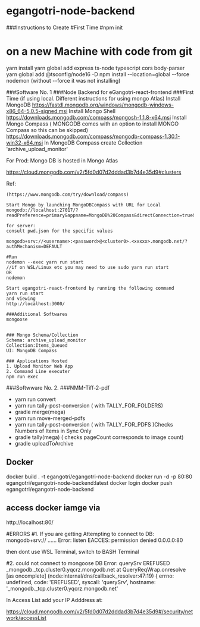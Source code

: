 # egangotri-node-backend

###Instructions to Create
#First Time
#npm init

# on a new Machine with code from git
yarn install 
yarn global add express ts-node typescript cors body-parser
yarn global  add  @tsconfig/node16 -D
npm install --location=global --force nodemon
(without --force it was not installing)

###Software No. 1
###Node Backend for eGangotri-react-frontend
###First Time (if using local. Different instructions for using mongo Atlas)
Install MongoDB
    https://fastdl.mongodb.org/windows/mongodb-windows-x86_64-5.0.5-signed.msi
Install Mongo Shell
    https://downloads.mongodb.com/compass/mongosh-1.1.8-x64.msi
Install Mongo Compass ( MONGODB comes with an option to install MONGO Compass so 
    this can be skipped)
    https://downloads.mongodb.com/compass/mongodb-compass-1.30.1-win32-x64.msi
In MongoDB Compass create Collection 'archive_upload_monitor'

For Prod: Mongo DB is hosted in Mongo Atlas

https://cloud.mongodb.com/v2/5fd0d07d2dddad3b7d4e35d9#clusters

Ref:

    (https://www.mongodb.com/try/download/compass)

    Start Mongo by launching MongoDBCompass with URL for Local
    mongodb://localhost:27017/?readPreference=primary&appname=MongoDB%20Compass&directConnection=true&ssl=false
    
    for server:
    consult pwd.json for the specific values

    mongodb+srv://<username>:<password>@<cluster0>.<xxxxx>.mongodb.net/?authMechanism=DEFAULT
    
    #Run
    nodemon --exec yarn run start
    //if on WSL/Linux etc you may need to use sudo yarn run start
    OR
    nodemon 

    Start egangotri-react-frontend by running the following command
    yarn run start 
    and viewing
    http://localhost:3000/
    
    ###Additional Softwares
    mongoose


    ### Mongo Schema/Collection
    Schema: archive_upload_monitor
    Collection:Items_Queued
    UI: MongoDB Compass

    ### Applications Hosted
    1. Upload Monitor Web App
    2. Command Line executer
    npm run exec

###Softwware No. 2. 
###NMM-Tiff-2-pdf
 * yarn run convert
 * yarn run tally-post-conversion ( with TALLY_FOR_FOLDERS)
 * gradle merge(mega)
 * yarn run move-merged-pdfs
 * yarn run tally-post-conversion ( with TALLY_FOR_PDFS )Checks Numbers of Items in Sync Only
 * gradle tally(mega) ( checks pageCount corresponds to image count)
 * gradle uploadToArchive



## Docker
docker build . -t egangotri/egangotri-node-backend
docker run -d -p 80:80  egangotri/egangotri-node-backend:latest
docker login
docker push  egangotri/egangotri-node-backend
## access docker iamge via
http://localhost:80/


#ERRORS
#1. If you are getting 
Attempting to connect to DB: mongodb+srv:// ......
Error: listen EACCES: permission denied 0.0.0.0:80

then dont use WSL Terminal, switch to BASH Terminal

#2. could not connect to mongoose DB
 Error: querySrv EREFUSED _mongodb._tcp.cluster0.yqcrz.mongodb.net
    at QueryReqWrap.onresolve [as oncomplete] (node:internal/dns/callback_resolver:47:19) {
  errno: undefined,
  code: 'EREFUSED',
  syscall: 'querySrv',
  hostname: '_mongodb._tcp.cluster0.yqcrz.mongodb.net'

In Access List add your IP Adddress at:

https://cloud.mongodb.com/v2/5fd0d07d2dddad3b7d4e35d9#/security/network/accessList
